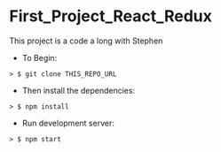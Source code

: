 # First_Project_React_Redux

This project is a code a long with Stephen



* To Begin:

```
> $ git clone THIS_REPO_URL
```

* Then install the dependencies:

```
> $ npm install
```

* Run development server:

```
> $ npm start
```
